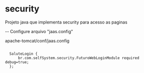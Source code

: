 # security
Projeto java que implementa security para acesso as paginas 

--
Configure arquivo "jaas.config"

apache-tomcat/conf/jaas.config

<code>
  SaluteLogin {
      br.com.selfSystem.security.FuturoWebLoginModule required debug=true;
  };
</code>
